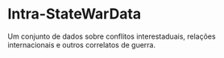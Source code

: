# Intra-StateWarData
Um conjunto de dados sobre conflitos interestaduais, relações internacionais e outros correlatos de guerra.
